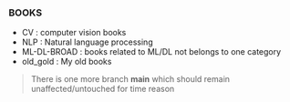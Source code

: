 ### BOOKS 

- CV : computer vision books 
- NLP : Natural language processing 
- ML-DL-BROAD : books related to ML/DL not belongs to one category
- old_gold : My old books 


>  There is one more branch **main** which should remain unaffected/untouched for time reason
